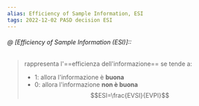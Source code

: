 ```yaml
---
alias: Efficiency of Sample Information, ESI
tags: 2022-12-02 PASD decision ESI
---
```


###### @ [Efficiency of Sample Information (ESI)]::
> rappresenta l'==efficienza dell'informazione== se tende a:
> - $1$: allora l'informazione è **buona**
> - $0$: allora l'informazione **non è buona**
> $$ESI=\frac{EVSI}{EVPI}$$
<!--ID: 1670236970422-->
